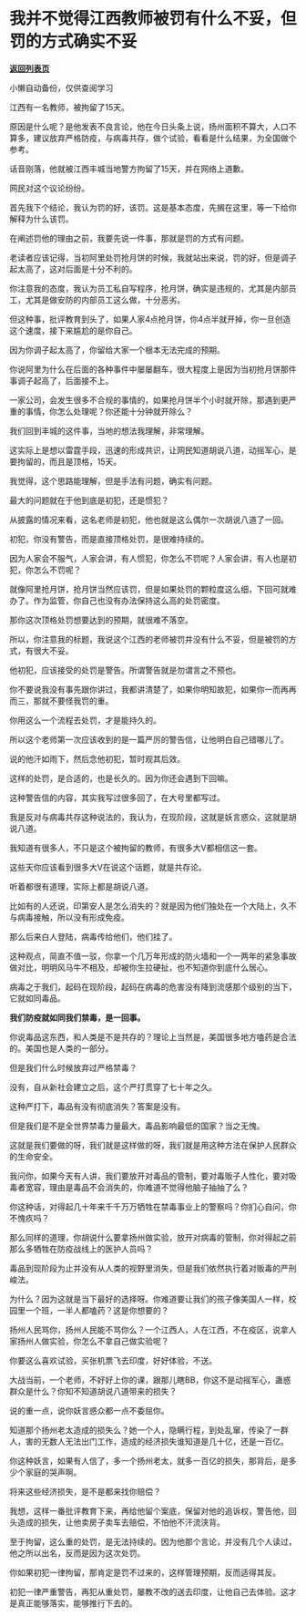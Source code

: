 # 我并不觉得江西教师被罚有什么不妥，但罚的方式确实不妥

[**返回列表页**](/gzh/记忆承载3)

小懒自动备份，仅供查阅学习

江西有一名教师，被拘留了15天。  

  

原因是什么呢？是他发表不良言论，他在今日头条上说，扬州面积不算大，人口不算多，建议放弃严格防疫，与病毒共存，做个试验，看看是什么结果，为全国做个参考。

  

话音刚落，他就被江西丰城当地警方拘留了15天，并在网络上道歉。  

  

网民对这个议论纷纷。  

  

首先我下个结论，我认为罚的好，该罚。这是基本态度，先搁在这里，等一下给你解释为什么该罚。  

  

在阐述罚他的理由之前，我要先说一件事，那就是罚的方式有问题。

  

老读者应该记得，当初阿里处罚抢月饼的时候，我就站出来说，罚的好，但是调子起太高了，这对后面是十分不利的。  

  

你注意我的态度，我认为员工私自写程序，抢月饼，确实是违规的，尤其是内部员工，尤其是做安防的内部员工这么做，十分恶劣。  

  

但这种事，批评教育到头了，如果人家4点抢月饼，你4点半就开掉，你一旦创造这个速度，接下来尴尬的是你自己。  

  

因为你调子起太高了，你留给大家一个根本无法完成的预期。

  

你说阿里为什么在后面的各种事件中屡屡翻车，很大程度上是因为当初抢月饼那件事调子起高了，后面接不上。  

  

一家公司，会发生很多不合规的事情的，如果抢月饼半个小时就开除，那遇到更严重的事情，你怎么处理呢？你还能十分钟就开除么？

  

我们回到丰城的这件事，当地的想法我理解，非常理解。  

  

这实际上是想以雷霆手段，迅速的形成共识，让网民知道胡说八道，动摇军心，是要拘留的，而且是顶格，15天。  

  

我觉得，这个思路能理解，但是手法有问题，确实有问题。  

  

最大的问题就在于他到底是初犯，还是惯犯？

  

从披露的情况来看，这名老师是初犯，他也就是这么偶尔一次胡说八道了一回。

  

初犯，你没有警告，而是直接顶格处罚，是很难持续的。

  

因为人家会不服气，人家会讲，有人惯犯，你怎么不罚呢？人家会讲，有人也是初犯，你怎么不罚呢？  

  

就像阿里抢月饼，抢月饼当然应该罚，但是如果处罚的颗粒度这么细，下回可就难办了。作为监管，你自己也没有办法保持这么高的处罚密度。

  

那你这次顶格处罚想要达到的预期，就很难不落空。  

  

所以，你注意我的标题，我说这个江西的老师被罚并没有什么不妥，但是被罚的方式，有很大不妥。  

  

他初犯，应该接受的处罚是警告。所谓警告就是勿谓言之不预也。

  

你不要说我没有事先跟你讲过，我都讲清楚了，如果你明知故犯，如果你一而再再而三，那就不要怪我罚的重。  

  

你用这么一个流程去处罚，才是能持久的。  

  

所以这个老师第一次应该收到的是一篇严厉的警告信，让他明白自己错哪儿了。  

  

说的他汗如雨下，然后念他初犯，暂时观其后效。  

  

这样的处罚，是合适的，也是长久的。因为你还会遇到下回嘛。

  

这种警告信的内容，其实我写过很多回了，在大号里都写过。  

  

我是反对与病毒共存这种说法的，我认为，在现阶段，这就是妖言惑众，这就是胡说八道。

  

我知道有很多人，不只是这个被拘留的教师，有很多大V都相信这一套。  

  

这些天你应该看到很多大V在说这个话题，就是共存论。

  

听着都很有道理，实际上都是胡说八道。  

  

比如有的人还说，印第安人是怎么消失的？就是因为他们独处在一个大陆上，久不与病毒接触，所以没有形成免疫。  

  

那么后来白人登陆，病毒传给他们，他们挂了。  

  

这种观点，简直不值一驳，你拿一个几万年形成的防火墙和一个一两年的紧急事故做对比，明明风马牛不相及，却被你生拉硬扯，也不知道你到底什么居心。  

  

病毒之于我们，起码在现阶段，起码在病毒的危害没有降到流感那个级别的当下，它就如同毒品。

  

 **我们防疫就如同我们禁毒，是一回事。**

  

你说毒品这东西，和人类是不是共存的？理论上当然是，美国很多地方嗑药是合法的。美国也是人类的一部分。  

  

但是我们什么时候放弃过严格禁毒？

  

没有，自从新社会建立之后，这个严打贯穿了七十年之久。

  

这种严打下，毒品有没有彻底消失？答案是没有。  

  

但是我们是不是全世界禁毒力量最大，毒品影响最低的国家？当之无愧。

  

这就是我们要做的呀，我们就是这样做的呀，我们就是用这种方法在保护人民群众的生命安全。

  

我问你，如果今天有人讲，我们要放开对毒品的管制，要对毒贩子人性化，要对吸毒者宽容，理由是毒品不会消失的，你难道不觉得他脑子抽抽了么？  

  

你这种话，对得起几十年来千千万万牺牲在禁毒事业上的警察吗？你扪心自问，你不愧疚吗？  

  

那么同样的道理，你胡说什么要拿扬州做实验，放开对病毒的管制，你对得起之前那么多牺牲在防疫战线上的医护人员吗？  

  

毒品到现阶段为止并没有从人类的视野里消失，但是我们依然执行着对贩毒的严刑峻法。

  

为什么？因为这就是当下最好的选择呀。你难道要让我们的孩子像美国人一样，校园里一个班，一半人都嗑药？这是你想要的？  

  

扬州人民骂你，扬州人民能不骂你么？一个江西人，人在江西，不在疫区，说拿人家扬州人做实验，你怎么不拿自己做实验呢？  

  

你要这么喜欢试验，买张机票飞去印度，好好体验，不送。

  

大战当前，一个老师，不好好上你的课，跟那儿瞎BB，你这不是动摇军心，蛊惑群众是什么？你知不知道胡说八道带来的损失？

  

说的重一点，说你妖言惑众都一点不委屈你。  

  

知道那个扬州老太造成的损失么？她一个人，隐瞒行程，到处乱窜，传染了一群人，害的无数人无法出门工作，造成的经济损失谁知道是几十亿，还是一百亿。

  

你这种妖言，如果有人信了，多一个扬州老太，就多一百亿的损失，那背后，是多少个家庭的哭声啊。  

  

将来这些经济损失，是不是都来找你赔偿？

  

我想，这样一番批评教育下来，再给他留个案底，保留对他的追诉权，警告他，回头造成的损失，让他卖房子卖车去赔偿，不怕他不汗流浃背。  

  

至于拘留，这么重的处罚，是无法持续的。因为他那个言论，并没有几个人读过，他之所以出名，反而是因为这次处罚。  

  

你如果初犯一律拘留，那肯定是罚不过来的，这样管理预期，反而适得其反。

  

初犯一律严重警告，再犯从重处罚，屡教不改的送去印度，让他自己去体验。这才是真正能够落实，能够推行下去的。

